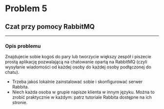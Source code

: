 # Problem 5
## Czat przy pomocy RabbitMQ

---
### Opis problemu

Znajdujecie sobie kogoś do pary lub tworzycie większy zespół i piszecie prostą aplikację pozwalającą
na chatowanie opartą na RabbitMQ (czyli wysyłanie wiadomości od każdej osoby do każdej osoby
podłączonej do chatu).

- Trzeba jakoś lokalnie zainstalować sobie i skonfigurować serwer Rabbita.
- Niech każda osoba w grupie napisze klienta w innym języku. Można to zrobić praktycznie w każdym: patrz
tutoriale Rabbita dostępne na ich stronie.


